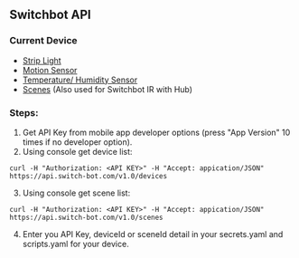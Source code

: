 ## Switchbot API

### Current Device
- [Strip Light](https://github.com/Eikkargh/HomeAssistant/tree/main/Switchbot/Strip%20Light)
- [Motion Sensor](https://github.com/Eikkargh/HomeAssistant/tree/main/Switchbot/Motion)
- [Temperature/ Humidity Sensor](https://github.com/Eikkargh/HomeAssistant/tree/main/Switchbot/Temp-Humidity%20Sensor)
- [Scenes](https://github.com/Eikkargh/HomeAssistant/tree/main/Switchbot/Scenes) (Also used for Switchbot IR with Hub)

### Steps:
1. Get API Key from mobile app developer options (press "App Version" 10 times if no developer option).
2. Using console get device list: 
```
curl -H "Authorization: <API KEY>" -H "Accept: appication/JSON" https://api.switch-bot.com/v1.0/devices
```
3. Using console get scene list:
```
curl -H "Authorization: <API KEY>" -H "Accept: appication/JSON" https://api.switch-bot.com/v1.0/scenes
```
4. Enter you API Key, deviceId or sceneId detail in your secrets.yaml and scripts.yaml for your device. 
